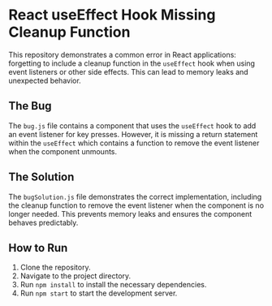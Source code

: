# React useEffect Hook Missing Cleanup Function

This repository demonstrates a common error in React applications: forgetting to include a cleanup function in the `useEffect` hook when using event listeners or other side effects.  This can lead to memory leaks and unexpected behavior.

## The Bug

The `bug.js` file contains a component that uses the `useEffect` hook to add an event listener for key presses. However, it is missing a return statement within the `useEffect` which contains a function to remove the event listener when the component unmounts.

## The Solution

The `bugSolution.js` file demonstrates the correct implementation, including the cleanup function to remove the event listener when the component is no longer needed.  This prevents memory leaks and ensures the component behaves predictably.

## How to Run

1. Clone the repository.
2. Navigate to the project directory.
3. Run `npm install` to install the necessary dependencies.
4. Run `npm start` to start the development server.
